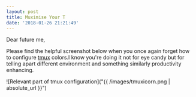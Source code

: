 ```yaml
---
layout: post
title: Muximise Your T
date: '2018-01-26 21:21:49'
---
```

Dear future me,

Please find the helpful screenshot below when you once again forget how to configure [tmux](https://github.com/tmux/tmux/wiki) colors.I know you're doing it not for eye candy but for telling apart different environment and something similarly productivity enhancing.

![Relevant part of tmux configuration]("{{ /images/tmuxicorn.png | absolute_url }}")
